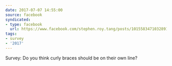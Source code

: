 ```yaml
---
date: 2017-07-07 14:55:00
source: facebook
syndicated:
- type: facebook
  url: https://www.facebook.com/stephen.roy.tang/posts/10155834710328912
tags:
- survey
- '2017'
---
```


Survey: Do you think curly braces should be on their own line?